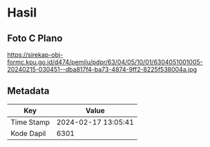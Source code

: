 # Hasil

## Foto C Plano

https://sirekap-obj-formc.kpu.go.id/d474/pemilu/pdpr/63/04/05/10/01/6304051001005-20240215-030451--dba817f4-ba73-4874-9ff2-8225f538004a.jpg


## Metadata

| Key        | Value               |
| ---------- | ------------------- |
| Time Stamp | 2024-02-17 13:05:41 |
| Kode Dapil | 6301                |



